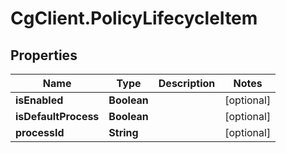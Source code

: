 # CgClient.PolicyLifecycleItem

## Properties

Name | Type | Description | Notes
------------ | ------------- | ------------- | -------------
**isEnabled** | **Boolean** |  | [optional] 
**isDefaultProcess** | **Boolean** |  | [optional] 
**processId** | **String** |  | [optional] 


